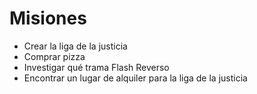 # Misiones

* Crear la liga de la justicia
* Comprar pizza
* Investigar qué trama Flash Reverso
* Encontrar un lugar de alquiler para la liga de la justicia
